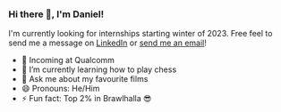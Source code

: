 ### Hi there 👋, I'm Daniel!

I'm currently looking for internships starting winter of 2023. Free feel to send me a message on [LinkedIn](https://www.linkedin.com/in/dnlyun/) or [send me an email](mailto:d8yun@uwaterloo.ca)!

- 🔭 Incoming at Qualcomm
- 🌱 I’m currently learning how to play chess
- 💬 Ask me about my favourite films
- 😄 Pronouns: He/Him
- ⚡ Fun fact: Top 2% in Brawlhalla 😎

<!--
**dnlyun/dnlyun** is a ✨ _special_ ✨ repository because its `README.md` (this file) appears on your GitHub profile.

Here are some ideas to get you started:

- 🔭 I’m currently working on ...
- 🌱 I’m currently learning ...
- 👯 I’m looking to collaborate on ...
- 🤔 I’m looking for help with ...
- 💬 Ask me about ...
- 📫 How to reach me: ...
- 😄 Pronouns: ...
- ⚡ Fun fact: ...
-->
